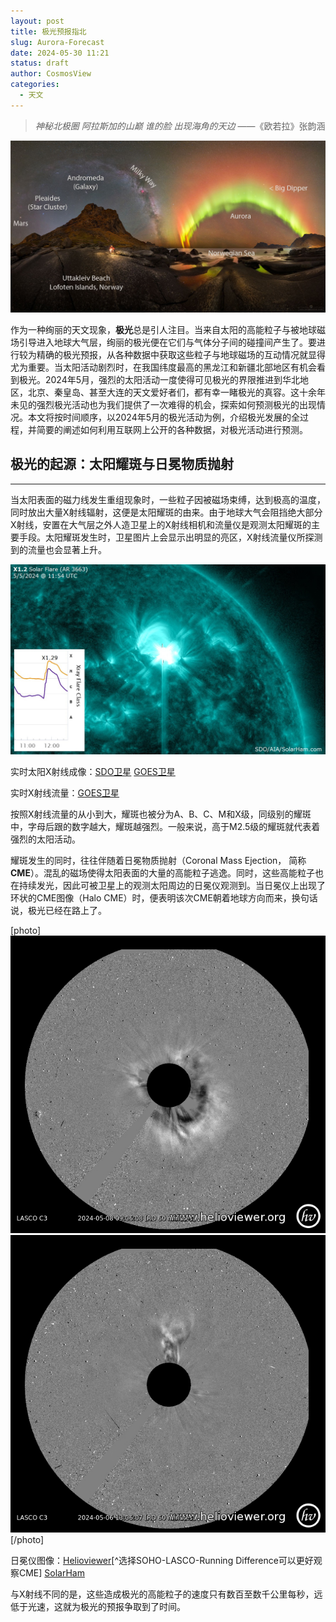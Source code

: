 ```yaml
---
layout: post
title: 极光预报指北
slug: Aurora-Forecast
date: 2024-05-30 11:21
status: draft
author: CosmosView
categories: 
  - 天文
---
```


> *神秘北极圈 阿拉斯加的山巅 谁的脸 出现海角的天边* ——《欧若拉》张韵涵

![挪威上空的极光和银河 Astronomy Picture of the Day 2023-12-12](./images/1-Aurora-Forecast/1702350432200085881.jpg)

作为一种绚丽的天文现象，**极光**总是引人注目。当来自太阳的高能粒子与被地球磁场引导进入地球大气层，绚丽的极光便在它们与气体分子间的碰撞间产生了。要进行较为精确的极光预报，从各种数据中获取这些粒子与地球磁场的互动情况就显得尤为重要。当太阳活动剧烈时，在我国纬度最高的黑龙江和新疆北部地区有机会看到极光。2024年5月，强烈的太阳活动一度使得可见极光的界限推进到华北地区，北京、秦皇岛、甚至大连的天文爱好者们，都有幸一睹极光的真容。这十余年未见的强烈极光活动也为我们提供了一次难得的机会，探索如何预测极光的出现情况。本文将按时间顺序，以2024年5月的极光活动为例，介绍极光发展的全过程，并简要的阐述如何利用互联网上公开的各种数据，对极光活动进行预测。

## 极光的起源：太阳耀斑与日冕物质抛射
---
当太阳表面的磁力线发生重组现象时，一些粒子因被磁场束缚，达到极高的温度，同时放出大量X射线辐射，这便是太阳耀斑的由来。由于地球大气会阻挡绝大部分X射线，安置在大气层之外人造卫星上的X射线相机和流量仪是观测太阳耀斑的主要手段。太阳耀斑发生时，卫星图片上会显示出明显的亮区，X射线流量仪所探测到的流量也会显著上升。

![2024年5月5日的一次太阳耀斑](./images/1-Aurora-Forecast/may5_2024_x1.2.jpg)

实时太阳X射线成像：[SDO卫星](https://solarham.com/sdoimagery.htm) [GOES卫星](https://solarham.com/goes16.htm)

实时X射线流量：[GOES卫星](https://www.swpc.noaa.gov/products/goes-x-ray-flux)

按照X射线流量的从小到大，耀斑也被分为A、B、C、M和X级，同级别的耀斑中，字母后跟的数字越大，耀斑越强烈。一般来说，高于M2.5级的耀斑就代表着强烈的太阳活动。

耀斑发生的同时，往往伴随着日冕物质抛射（Coronal Mass Ejection， 简称**CME**）。混乱的磁场使得太阳表面的大量的高能粒子逃逸。同时，这些高能粒子也在持续发光，因此可被卫星上的观测太阳周边的日冕仪观测到。当日冕仪上出现了环状的CME图像（Halo CME）时，便表明该次CME朝着地球方向而来，换句话说，极光已经在路上了。

[photo]
![2024年5月8日Halo CME图像，三小时前05:09UTC的发生了X1.0级耀斑](./images/1-Aurora-Forecast/2024_05_08_09_10_10_LASCO_C3.png)
![作为对比，数天前一个向北喷射的普通CME](./images/1-Aurora-Forecast/2024_05_06_13_10_10_LASCO_C3.png)
[/photo]

日冕仪图像：[Helioviewer](https://helioviewer.org/)[^选择SOHO-LASCO-Running Difference可以更好观察CME] [SolarHam](https://solarham.com/lasco.htm)

与X射线不同的是，这些造成极光的高能粒子的速度只有数百至数千公里每秒，远低于光速，这就为极光的预报争取到了时间。

